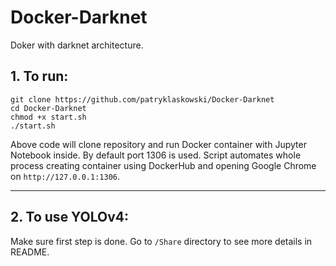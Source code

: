 # Docker-Darknet
Doker with darknet architecture.

## 1. To run:
```
git clone https://github.com/patryklaskowski/Docker-Darknet
cd Docker-Darknet
chmod +x start.sh
./start.sh
```
Above code will clone repository and run Docker container with Jupyter Notebook inside. By default port 1306 is used.
Script automates whole process creating container using DockerHub and opening Google Chrome on ```http://127.0.0.1:1306```.

------

## 2. To use YOLOv4:
Make sure first step is done. Go to ```/Share``` directory to see more details in README.
